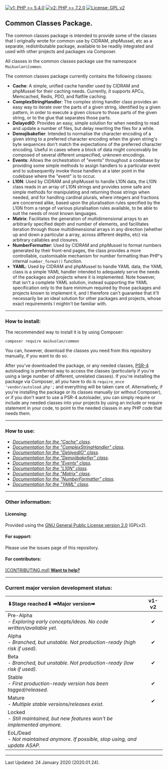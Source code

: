 [![v1: PHP >= 5.4.0](https://img.shields.io/badge/v1-PHP%20%3E%3D%205.4.0-8892bf.svg)](https://maikuolan.github.io/Compatibility-Charts/)
[![v2: PHP >= 7.2.0](https://img.shields.io/badge/v2-PHP%20%3E%3D%207.2.0-8892bf.svg)](https://maikuolan.github.io/Compatibility-Charts/)
[![License: GPL v2](https://img.shields.io/badge/License-GPL%20v2-blue.svg)](https://www.gnu.org/licenses/old-licenses/gpl-2.0.en.html)

## Common Classes Package.

The common classes package is intended to provide some of the classes that I originally wrote for common use by CIDRAM, phpMussel, etc as a separate, redistributable package, available to be readily integrated and used with other projects and packages via Composer.

All classes in the common classes package use the namespace `Maikuolan\Common`.

The common classes package currently contains the following classes:
- **Cache**: A simple, unified cache handler used by CIDRAM and phpMussel for their caching needs. Currently, it supports APCu, Memcached, Redis, PDO, and flatfile caching.
- **ComplexStringHandler**: The complex string handler class provides an easy way to iterate over the parts of a given string, identified by a given pattern, in order to execute a given closure to those parts of the given string, or to the glue that separates those parts.
- **DelayedIO**: Provides an easy, simple solution for when needing to read and update a number of files, but delay rewriting the files for a while.
- **Demojibakefier**: Intended to normalise the character encoding of a given string to a preferred character encoding when the given string's byte sequences don't match the expectations of the preferred character encoding. Useful in cases where a block of data might conceivably be composed of several different unspecified, unknown encodings.
- **Events**: Allows the orchestration of "events" throughout a codebase by providing some simple methods to assign handlers to a particular event and to subsequently invoke those handlers at a later point in the codebase where the "event" is to occur.
- **L10N**: Used by CIDRAM and phpMussel to handle L10N data, the L10N class reads in an array of L10N strings and provides some safe and simple methods for manipulating and returning those strings when needed, and for handling cardinal plurals, where integers and fractions are concerned alike, based upon the pluralisation rules specified by the L10N from a range of various pluralisation rules available, to be able to suit the needs of most known languages.
- **Matrix**: Facilitates the generation of multidimensional arrays to an arbitrarily specified depth and number of elements, and facilitates iteration through those multidimensional arrays in any direction (whether up and down a particular a array, across different depths, etc) via arbitrary callables and closures.
- **NumberFormatter**: Used by CIDRAM and phpMussel to format numbers generated by their front-end pages, the class provides a more controllable, customisable mechanism for number formatting than PHP's internal `number_format()` function.
- **YAML**: Used by CIDRAM and phpMussel to handle YAML data, the YAML class is a simple YAML handler intended to adequately serve the needs of the packages and projects where it is implemented. Note however, that isn't a complete YAML solution, instead supporting the YAML specification only to the bare minimum required by those packages and projects known to implement it, and I therefore can't guarantee that it'll necessarily be an ideal solution for other packages and projects, whose exact requirements I mightn't be familiar with.

---


### How to install:

The recommended way to install it is by using Composer:

`composer require maikuolan/common`

You can, however, download the classes you need from this repository manually, if you want to do so.

After you've downloaded the package, or any needed classes, [PSR-4](https://www.php-fig.org/psr/psr-4/) autoloading is preferred way to access the classes (particularly if you're using a large number of different, unrelated classes). If you're installing the package via Composer, all you have to do is `require_once 'vendor/autoload.php';` and everything will be taken care of. Alternatively, if you're installing the package or its classes manually (or without Composer), or if you don't want to use a PSR-4 autoloader, you can simply require or include any needed classes into your projects by using an include or require statement in your code, to point to the needed classes in any PHP code that needs them.

---


### How to use:
- *[Documentation for the "Cache" class](https://github.com/Maikuolan/Common/blob/v2/_docs/Cache.md)*.
- *[Documentation for the "ComplexStringHandler" class](https://github.com/Maikuolan/Common/blob/v2/_docs/ComplexStringHandler.md)*.
- *[Documentation for the "DelayedIO" class](https://github.com/Maikuolan/Common/blob/v2/_docs/DelayedIO.md)*.
- *[Documentation for the "Demojibakefier" class](https://github.com/Maikuolan/Common/blob/v2/_docs/Demojibakefier.md)*.
- *[Documentation for the "Events" class](https://github.com/Maikuolan/Common/blob/v2/_docs/Events.md)*.
- *[Documentation for the "L10N" class](https://github.com/Maikuolan/Common/blob/v2/_docs/L10N.md)*.
- *[Documentation for the "Matrix" class](https://github.com/Maikuolan/Common/blob/v2/_docs/Matrix.md)*.
- *[Documentation for the "NumberFormatter" class](https://github.com/Maikuolan/Common/blob/v2/_docs/NumberFormatter.md)*.
- *[Documentation for the "YAML" class](https://github.com/Maikuolan/Common/blob/v2/_docs/YAML.md)*.

---


### Other information:

#### Licensing:
Provided using the [GNU General Public License version 2.0](https://github.com/Maikuolan/Common/blob/v2/LICENSE.txt) (GPLv2).

#### For support:
Please use the issues page of this repository.

#### For contributors:
[\[CONTRIBUTING.md\] **Want to help?**](https://github.com/Maikuolan/Common/blob/v2/CONTRIBUTING.md)

---


### Current major version development status:

⬇Stage reached⬇ ➡Major version➡ | v1-v2
:--|:-:
Pre-Alpha<em><br />- Exploring early concepts/ideas. No code written/available yet.</em> | ✔
Alpha<em><br />- Branched, but unstable. Not production-ready (high risk if used).</em> | ✔
Beta<em><br />- Branched, but unstable. Not production-ready (low risk if used).</em> | ✔
Stable<em><br />- First production-ready version has been tagged/released.</em> | ✔
Mature<em><br />- Multiple stable versions/releases exist.</em> | ✔
Locked<em><br />- Still maintained, but new features won't be implemented anymore.</em> |
EoL/Dead<em><br />- Not maintained anymore. If possible, stop using, and update ASAP.</em> |

---


Last Updated: 24 January 2020 (2020.01.24).
